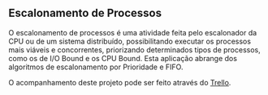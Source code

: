 ## Escalonamento de Processos
O escalonamento de processos é uma atividade feita pelo escalonador da CPU ou de um sistema distribuído, possibilitando executar os processos mais viáveis e concorrentes, priorizando determinados tipos de processos, como os de I/O Bound e os CPU Bound. Esta aplicação abrange dos algoritmos de escalonamento por Prioridade e FIFO.

O acompanhamento deste projeto pode ser feito através do [Trello](https://trello.com/b/CO79IrPa/trab).
